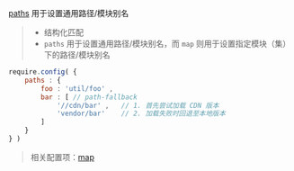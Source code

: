 [paths](http://requirejs.org/docs/api.html#config-paths) 用于设置通用路径/模块别名

> - 结构化匹配
> - `paths` 用于设置通用路径/模块别名，而 `map` 则用于设置指定模块（集）下的路径/模块别名

```js
require.config( {
    paths : {
        foo : 'util/foo' ,
        bar : [ // path-fallback
            '//cdn/bar' ,   // 1. 首先尝试加载 CDN 版本
            'vendor/bar'    // 2. 加载失败时回退至本地版本
        ]
    }
} )
```

> 相关配置项：[map](./map.md)
